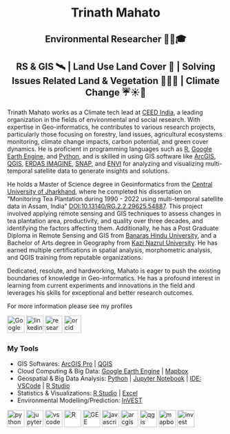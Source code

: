 <h1 align="center"><strong>Trinath Mahato</strong></h1>
<h2 align="center"><strong>Environmental Researcher 👨‍🔬🎓</strong></h2>
<h2 align="center"><strong>RS & GIS 🛰️ | Land Use Land Cover 🌆 | Solving Issues Related Land & Vegetation 🌾🌿🌄 | Climate Change ☔☀️🌊</strong></h2>

Trinath Mahato works as a Climate tech lead at [CEED India](https://ceedindia.org), a leading organization in the fields of environmental and social research. With expertise in Geo-informatics, he contributes to various research projects, particularly those focusing on forestry, land issues, agricultural ecosystems monitoring, climate change impacts, carbon potential, and green cover dynamics. He is proficient in programming languages such as [R](https://cran.r-project.org), [Google Earth Engine](https://earthengine.google.com), and [Python](https://www.python.org), and is skilled in using GIS software like [ArcGIS](https://www.arcgis.com/index.html), [QGIS](https://www.qgis.org/en/site/), [ERDAS IMAGINE](https://hexagon.com/products/erdas-imagine), [SNAP](https://earth.esa.int/eogateway/tools/snap), and [ENVI](https://www.nv5geospatialsoftware.com/Products/ENVI) for analyzing and visualizing multi-temporal satellite data to generate insights and solutions.

He holds a Master of Science degree in Geoinformatics from the [Central University of Jharkhand](https://cuj.ac.in), where he completed his dissertation on "Monitoring Tea Plantation during 1990 - 2022 using multi-temporal satellite data in Assam, India" [DOI:10.13140/RG.2.2.29625.54887](http://dx.doi.org/10.13140/RG.2.2.29625.54887). This project involved applying remote sensing and GIS techniques to assess changes in tea plantation area, productivity, and quality over three decades, and identifying the factors affecting them. Additionally, he has a Post Graduate Diploma in Remote Sensing and GIS from [Banaras Hindu University](https://www.bhu.ac.in/Site/Home/1_2_16_Main-Site), and a Bachelor of Arts degree in Geography from [Kazi Nazrul University](https://www.knu.ac.in). He has earned multiple certifications in spatial analysis, morphometric analysis, and QGIS training from reputable organizations.

Dedicated, resolute, and hardworking, Mahato is eager to push the existing boundaries of knowledge in Geo-informatics. He has a profound interest in learning from current experiments and innovations in the field and leverages his skills for exceptional and better research outcomes.

For more information please see my profiles

[<img src="https://upload.wikimedia.org/wikipedia/commons/thumb/c/c7/Google_Scholar_logo.svg/768px-Google_Scholar_logo.svg.png" width="40" alt="Google Scholar">](https://scholar.google.com/citations?user=j8fa-oMAAAAJ&hl=en&authuser=1) [<img src="https://images.rawpixel.com/image_png_800/czNmcy1wcml2YXRlL3Jhd3BpeGVsX2ltYWdlcy93ZWJzaXRlX2NvbnRlbnQvbHIvdjk4Mi1kNS0xMF8xLnBuZw.png" width="40" alt="linkedin">](https://www.linkedin.com/in/tm112?lipi=urn%3Ali%3Apage%3Ad_flagship3_profile_view_base_contact_details%3BVsqd9mXpQFexW%2FXKYiwmEw%3D%3D) [<img src="https://upload.wikimedia.org/wikipedia/commons/thumb/5/5e/ResearchGate_icon_SVG.svg/1024px-ResearchGate_icon_SVG.svg.png" width="40" alt="researchgate">](https://www.researchgate.net/profile/Trinath-Mahato) [<img src="https://upload.wikimedia.org/wikipedia/commons/thumb/0/06/ORCID_iD.svg/1024px-ORCID_iD.svg.png" width="40" alt="orcid">](https://orcid.org/0000-0002-6672-9107)

### My Tools
* GIS Softwares: [ArcGIS Pro](https://pro.arcgis.com/en/pro-app/latest/get-started/get-started.htm) | [QGIS](https://www.qgis.org/en/site/)
* Cloud Computing & Big Data: [Google Earth Engine](https://earthengine.google.com) | [Mapbox](https://www.mapbox.com)
* Geospatial & Big Data Analysis: [Python](https://www.python.org) | [Jupyter Notebook](https://jupyter.org) | [IDE: VSCode](https://code.visualstudio.com) | [R Studio](https://posit.co/download/rstudio-desktop/)
* Statistics & Visualizations: [R Studio](https://posit.co/download/rstudio-desktop/) | [Excel](https://www.microsoft.com/en-in/microsoft-365/excel)
* Environmental Modelling/Prediction: [InVEST](https://naturalcapitalproject.stanford.edu/software/invest)

<p align="center">
  
[<img src="https://upload.wikimedia.org/wikipedia/commons/thumb/c/c3/Python-logo-notext.svg/1869px-Python-logo-notext.svg.png" width="40" alt="python">](https://www.python.org/)
[<img src="https://upload.wikimedia.org/wikipedia/commons/thumb/3/38/Jupyter_logo.svg/1767px-Jupyter_logo.svg.png" width="40" alt="jupyter notebook">](https://jupyter.org/)
[<img src="https://cdn.worldvectorlogo.com/logos/visual-studio-code-1.svg" width="40" alt="vs code">](https://code.visualstudio.com/)
[<img src="https://upload.wikimedia.org/wikipedia/commons/thumb/1/1b/R_logo.svg/724px-R_logo.svg.png" width="40" alt="R">](https://www.r-project.org/)
[<img src="https://earthengine.google.com/static/images/earth-engine-logo.png" width="40" alt="GEE">](https://earthengine.google.com/)
[<img src="https://upload.wikimedia.org/wikipedia/commons/6/6a/JavaScript-logo.png" width="40" alt="javascript">](https://www.javascript.com/)
[<img src="https://www.esri.in/content/dam/distributor-share/esri-se/icons/product-logos/ArcGIS-Pro.png" width="40" alt="arcgis">](https://www.esri.com/en-us/arcgis/products/arcgis-pro/overview)
[<img src="https://upload.wikimedia.org/wikipedia/commons/thumb/9/91/QGIS_logo_new.svg/1200px-QGIS_logo_new.svg.png" width="40" alt="qgis">](https://qgis.org/en/site/)
[<img src="https://cdn.icon-icons.com/icons2/3912/PNG/512/mapbox_logo_icon_247782.png" width="40" alt="mapbox">](https://www.mapbox.com/)
[<img src="https://naturalcapitalproject.stanford.edu/sites/g/files/sbiybj25256/files/styles/medium/public/media/image/invest-logo-registeredtm_202305_150dpi_0.png?itok=GuL1OEAj" width="40" alt="invest">](https://naturalcapitalproject.stanford.edu/)
</p>

<!--
**kakarot108/kakarot108** is a ✨ _special_ ✨ repository because its `README.md` (this file) appears on your GitHub profile.

Here are some ideas to get you started:

- 🔭 I’m currently working on ...
- 🌱 I’m currently learning ...
- 👯 I’m looking to collaborate on ...
- 🤔 I’m looking for help with ...
- 💬 Ask me about ...
- 📫 How to reach me: ...
- 😄 Pronouns: ...
- ⚡ Fun fact: ...
-->
